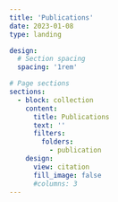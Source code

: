 ```yaml
---
title: 'Publications'
date: 2023-01-08
type: landing

design:
  # Section spacing
  spacing: '1rem'

# Page sections
sections:
  - block: collection
    content:
      title: Publications
      text: ''
      filters:
        folders:
          - publication
    design:
      view: citation
      fill_image: false
      #columns: 3
---
```

